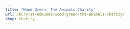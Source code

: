 ```yaml
---
title: "Wood Green, The Animals Charity"
url: /bury-st-edmunds/wood-green-the-animals-charity/
shop: charity
---
```

